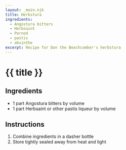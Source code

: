```yaml
---
layout: _main.njk
title: Herbstura
ingredients:
  - Angostura bitters
  - Herbsaint
  - Pernod
  - pastis
  - absinthe
excerpt: Recipe for Don the Beachcomber's herbstura
---
```


<!-- markdownlint-disable MD025 -->
# {{ title }}
<!-- markdownlint-disable MD025 -->

## Ingredients

* 1 part Angostura bitters by volume
* 1 part Herbsaint or other pastis liqueur by volume

## Instructions

1. Combine ingredients in a dasher bottle
2. Store tightly sealed away from heat and light
